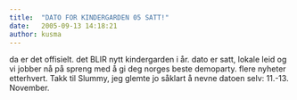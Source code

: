 ```yaml
---
title:  "DATO FOR KINDERGARDEN 05 SATT!"
date:   2005-09-13 14:18:21
author: kusma
---
```

da er det offisielt. det BLIR nytt kindergarden i år. dato er satt,
lokale leid og vi jobber nå på spreng med å gi deg norges beste
demoparty. flere nyheter etterhvert. Takk til Slummy, jeg glemte jo
såklart å nevne datoen selv: 11.-13. November.

